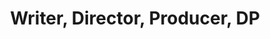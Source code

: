 ---
title: Writer, Director, Producer, DP
position: 31
name: Rubidium Wu
bio: |-
    Rubidium is a writer, director, producer and cinematographer. He has a been working as a professional filmmaker for the last 20 years, including directing commercials for Nintendo and Sony Playstation, the documentary \"Portraits of Silence\" and two feature films, \"Brooklyn Tide\" and the upcoming \"Devil's Fortune\". His YouTube channel, the Crimson Engine has published hundreds of videos and gained millions of views about filmmaking techniques and technologies.
Image: "/assets/images/educators/rubidium-wu.jpg"
Website: https://crimsonengine.com/
Twitter: https://twitter.com/crimsonengine
Facebook: https://www.facebook.com/crimsonengine/
Instagram: https://www.instagram.com/crimson_engine/
Youtube: https://www.youtube.com/crimsonengine
Vimeo: 
--- 